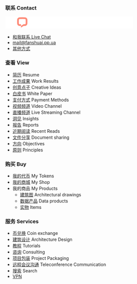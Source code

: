 ### 联系 Contact

![livechat1.jpg](livechat1.jpg)

- [和我联系 Live Chat](https://app.chaport.com/widget/show.html?appid=61b5dc3d081e5a614003c571)
- mail@fanshuai.pp.ua
- [其他方式](./其他方式.md)

### 查看 View

- [简历](./简历.md) Resume
- [工作成果](./工作成果.md) Work Results
- [创意点子](./创意点子.md) Creative Ideas
- [白皮书](./白皮书.md) White Paper
- [支付方式](./支付方式.md) Payment Methods
- [视频频道](./视频频道.md) Video Channel
- [直播频道](./直播频道.md) Live Streaming Channel
- [洞见](./洞见.md) Insights
- [报告](./报告.md) Reports
- [近期阅读](./近期阅读.md) Recent Reads
- [文件分享](./文件分享.md) Document sharing
- [方向](./方向.md) Objectives
- [原则](./原则.md) Principles

### 购买 Buy

- [我的代币](./我的代币.md) My Tokens
- [我的商城](./我的商城.md) My Shop
- 我的商品 My Products
    - [建筑图](./建筑图.md) Architectural drawings
    - [数据产品](./数据产品.md) Data products
    - [实物](实物.md) Items

### 服务 Services

- [币兑换](./币兑换.md) Coin exchange
- [建筑设计](./建筑设计.md) Architecture Design
- [教程](./教程.md)  Tutorials
- [咨询](./咨询.md) Consulting
- [项目包装](./项目包装.md) Project Packaging
- [远程会议沟通](./远程会议沟通.md) Teleconference Communication
- [搜索](./搜索.md) Search
- [VPN](./VPN.md)

